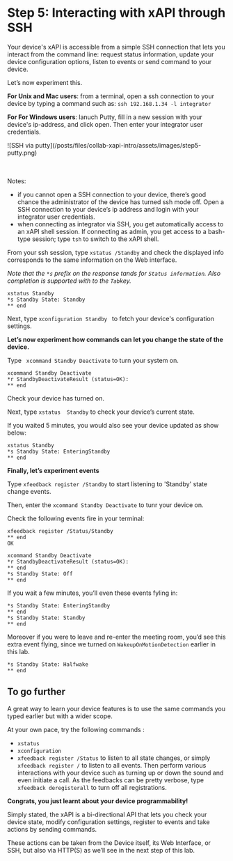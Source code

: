# Step 5: Interacting with xAPI through SSH

Your device's xAPI is accessible from a simple SSH connection that lets you interact from the command line: request status information, update your device configuration options, listen to events or send command to your device.

Let’s now experiment this.

**For Unix and Mac users**: from a terminal, open a ssh connection to your device by typing a command such as: `ssh 192.168.1.34 -l integrator`

**For For Windows users**: lanuch Putty, fill in a new session with your device's ip-address, and click open. Then enter your integrator user credentials.

<div align="left">![SSH via putty](/posts/files/collab-xapi-intro/assets/images/step5-putty.png)</div><br/><br/>


Notes:
- if you cannot open a SSH connection to your device, there’s good chance the administrator of the device has turned ssh mode off. Open a SSH connection to your device’s ip address and login with your integrator user credentials.
- when connecting as integrator via SSH, you get automatically access to an xAPI shell session. If connecting as admin, you get access to a bash-type session; type `tsh` to switch to the xAPI shell.


From your ssh session, type `xstatus /Standby` and check the displayed info corresponds to the same information on the Web interface.

_Note that the `*s` prefix on the response tands for `Status information`. Also completion is supported with to the `Tab`key._

```shell
xstatus Standby
*s Standby State: Standby
** end
```

Next, type `xconfiguration Standby ` to fetch your device's configuration settings.

**Let’s now experiment how commands can let you change the state of the device.**

Type ` xcommand Standby Deactivate` to turn your system on.

```shell
xcommand Standby Deactivate
*r StandbyDeactivateResult (status=OK):
** end
```

Check your device has turned on.

Next, type `xstatus  Standby` to check your device’s current state.

If you waited 5 minutes, you would also see your device updated as show below:

```shell
xstatus Standby
*s Standby State: EnteringStandby
** end
```

**Finally, let’s experiment events**

Type `xfeedback register /Standby` to start listening to 'Standby' state change events.

Then, enter the `xcommand Standby Deactivate` to tunr your device on.

Check the following events fire in your terminal:

```shell
xfeedback register /Status/Standby
** end
OK

xcommand Standby Deactivate
*r StandbyDeactivateResult (status=OK):
** end
*s Standby State: Off
** end
```

If you wait a few minutes, you’ll even these events fyling in:

```shell
*s Standby State: EnteringStandby
** end
*s Standby State: Standby
** end
```

Moreover if you were to leave and re-enter the meeting room, you’d see this extra event flying, since we turned on `WakeupOnMotionDetection` earlier in this lab.

```shell
*s Standby State: Halfwake
** end
```

## To go further 

A great way to learn your device features is to use the same commands you typed earlier but with a wider scope.

At your own pace, try the following commands :
-	`xstatus`
-	`xconfiguration`
-	`xfeedback register /Status` to listen to all state changes, or simply `xfeedback register /` to listen to all events. Then perform various interactions with your device such as turning up or down the sound and even initiate a call. As the feedbacks can be pretty verbose, type `xfeedback deregisterall` to turn off all registrations.


**Congrats, you just learnt about your device programmability!**

Simply stated, the xAPI is a bi-directional API that lets you check your device state, modify configuration settings, register to events and take actions by sending commands. 

These actions can be taken from the Device itself, its Web Interface, or SSH, but also via HTTP(S) as we’ll see in the next step of this lab.
